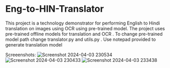 # Eng-to-HIN-Translator
This project is a technology demonstrator for performing English to Hindi translation on images using OCR using pre-trained model. The project uses pre-trained offline models for translation and OCR . To change pre-trained model path change translator.py and utils.py . Use notepad provided to generate translation model

Screeenshots:
![Screenshot 2024-04-03 230534](https://github.com/Abhigyan126/Eng-to-HIN-Translator/assets/108809711/be4494e4-3be7-4969-a94b-515d8910295b)
![Screenshot 2024-04-03 230433](https://github.com/Abhigyan126/Eng-to-HIN-Translator/assets/108809711/1f412cf8-2f85-427c-a053-6c468e1799fe)
![Screenshot 2024-04-03 233438](https://github.com/Abhigyan126/Eng-to-HIN-Translator/assets/108809711/5fcfbf24-cbbf-4b72-94c0-30f0f19fc9d6)
